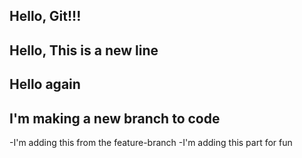 ## Hello, Git!!!
## Hello, This is a new line
## Hello again 
## I'm making a new branch to code

-I'm adding this from the feature-branch
-I'm adding this part for fun
